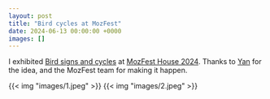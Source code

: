 ```yaml
---
layout: post
title: "Bird cycles at MozFest"
date: 2024-06-13 00:00:00 +0000
images: []
---
```


I exhibited <a href="https://subject.space/projects-static/winter-bird-cycles/">Bird signs and cycles</a> at <a href="https://www.mozillafestival.org/en/">MozFest House 2024</a>. Thanks to <a href="https://www.yan-cong.com/">Yan</a> for the idea, and the MozFest team for making it happen.

<div class="multi">
{{< img "images/1.jpeg" >}}
{{< img "images/2.jpeg" >}}
</div>
